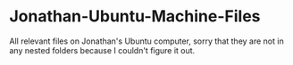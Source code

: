 # Jonathan-Ubuntu-Machine-Files
All relevant files on Jonathan's Ubuntu computer, sorry that they are not in any nested folders because I couldn't figure it out.
